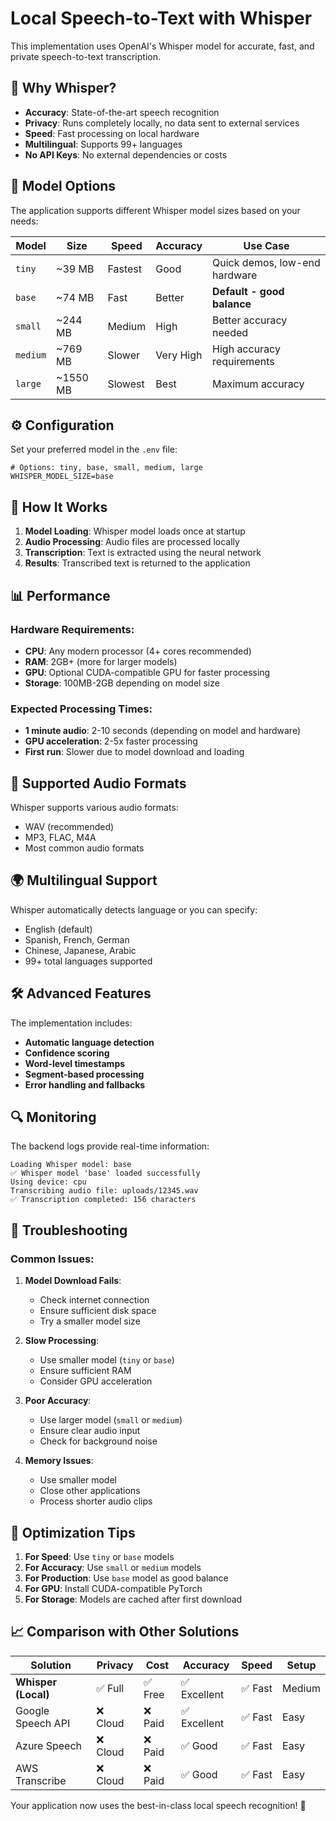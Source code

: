 # Local Speech-to-Text with Whisper

This implementation uses OpenAI's Whisper model for accurate, fast, and private speech-to-text transcription.

## 🎯 Why Whisper?

- **Accuracy**: State-of-the-art speech recognition
- **Privacy**: Runs completely locally, no data sent to external services
- **Speed**: Fast processing on local hardware
- **Multilingual**: Supports 99+ languages
- **No API Keys**: No external dependencies or costs

## 🚀 Model Options

The application supports different Whisper model sizes based on your needs:

| Model | Size | Speed | Accuracy | Use Case |
|-------|------|-------|----------|----------|
| `tiny` | ~39 MB | Fastest | Good | Quick demos, low-end hardware |
| `base` | ~74 MB | Fast | Better | **Default - good balance** |
| `small` | ~244 MB | Medium | High | Better accuracy needed |
| `medium` | ~769 MB | Slower | Very High | High accuracy requirements |
| `large` | ~1550 MB | Slowest | Best | Maximum accuracy |

## ⚙️ Configuration

Set your preferred model in the `.env` file:

```env
# Options: tiny, base, small, medium, large
WHISPER_MODEL_SIZE=base
```

## 🔧 How It Works

1. **Model Loading**: Whisper model loads once at startup
2. **Audio Processing**: Audio files are processed locally
3. **Transcription**: Text is extracted using the neural network
4. **Results**: Transcribed text is returned to the application

## 📊 Performance

### Hardware Requirements:
- **CPU**: Any modern processor (4+ cores recommended)
- **RAM**: 2GB+ (more for larger models)
- **GPU**: Optional CUDA-compatible GPU for faster processing
- **Storage**: 100MB-2GB depending on model size

### Expected Processing Times:
- **1 minute audio**: 2-10 seconds (depending on model and hardware)
- **GPU acceleration**: 2-5x faster processing
- **First run**: Slower due to model download and loading

## 🎵 Supported Audio Formats

Whisper supports various audio formats:
- WAV (recommended)
- MP3, FLAC, M4A
- Most common audio formats

## 🌍 Multilingual Support

Whisper automatically detects language or you can specify:
- English (default)
- Spanish, French, German
- Chinese, Japanese, Arabic
- 99+ total languages supported

## 🛠️ Advanced Features

The implementation includes:
- **Automatic language detection**
- **Confidence scoring**
- **Word-level timestamps**
- **Segment-based processing**
- **Error handling and fallbacks**

## 🔍 Monitoring

The backend logs provide real-time information:
```
Loading Whisper model: base
✅ Whisper model 'base' loaded successfully
Using device: cpu
Transcribing audio file: uploads/12345.wav
✅ Transcription completed: 156 characters
```

## 🚨 Troubleshooting

### Common Issues:

1. **Model Download Fails**:
   - Check internet connection
   - Ensure sufficient disk space
   - Try a smaller model size

2. **Slow Processing**:
   - Use smaller model (`tiny` or `base`)
   - Ensure sufficient RAM
   - Consider GPU acceleration

3. **Poor Accuracy**:
   - Use larger model (`small` or `medium`)
   - Ensure clear audio input
   - Check for background noise

4. **Memory Issues**:
   - Use smaller model
   - Close other applications
   - Process shorter audio clips

## 🎯 Optimization Tips

1. **For Speed**: Use `tiny` or `base` models
2. **For Accuracy**: Use `small` or `medium` models  
3. **For Production**: Use `base` model as good balance
4. **For GPU**: Install CUDA-compatible PyTorch
5. **For Storage**: Models are cached after first download

## 📈 Comparison with Other Solutions

| Solution | Privacy | Cost | Accuracy | Speed | Setup |
|----------|---------|------|----------|-------|-------|
| **Whisper (Local)** | ✅ Full | ✅ Free | ✅ Excellent | ✅ Fast | Medium |
| Google Speech API | ❌ Cloud | ❌ Paid | ✅ Excellent | ✅ Fast | Easy |
| Azure Speech | ❌ Cloud | ❌ Paid | ✅ Good | ✅ Fast | Easy |
| AWS Transcribe | ❌ Cloud | ❌ Paid | ✅ Good | ✅ Fast | Easy |

Your application now uses the best-in-class local speech recognition! 🎉
